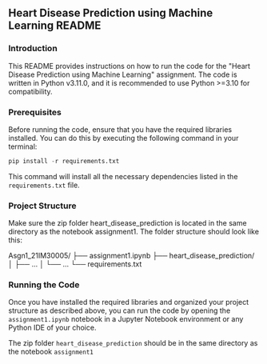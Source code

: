 ## Heart Disease Prediction using Machine Learning README  

### Introduction  
This README provides instructions on how to run the code for the "Heart Disease Prediction using Machine Learning" assignment. The code is written in Python v3.11.0, and it is recommended to use Python >=3.10 for compatibility.
  
### Prerequisites  
Before running the code, ensure that you have the required libraries installed. You can do this by executing the following command in your terminal:
```python
pip install -r requirements.txt
 ```
This command will install all the necessary dependencies listed in the ```requirements.txt``` file.

### Project Structure
Make sure the zip folder heart_disease_prediction is located in the same directory as the notebook assignment1. The folder structure should look like this:

Asgn1_21IM30005/
    ├── assignment1.ipynb
    ├── heart_disease_prediction/
    │   ├── ...
    │   └── ...
    └── requirements.txt

### Running the Code
Once you have installed the required libraries and organized your project structure as described above, you can run the code by opening the ```assignment1.ipynb``` notebook in a Jupyter Notebook environment or any Python IDE of your choice.


The zip folder ```heart_disease_prediction``` should be in the same directory as the notebook ```assignment1```